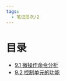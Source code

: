 ```yaml
---
tags:
  - 笔记层次/2
---
```

# 目录

- [9.1 微操作命令分析](0203-计算机组成原理/09-控制单元的功能/9.1%20微操作命令分析.md)
- [9.2 控制单元的功能](0203-计算机组成原理/09-控制单元的功能/9.2%20控制单元的功能.md)